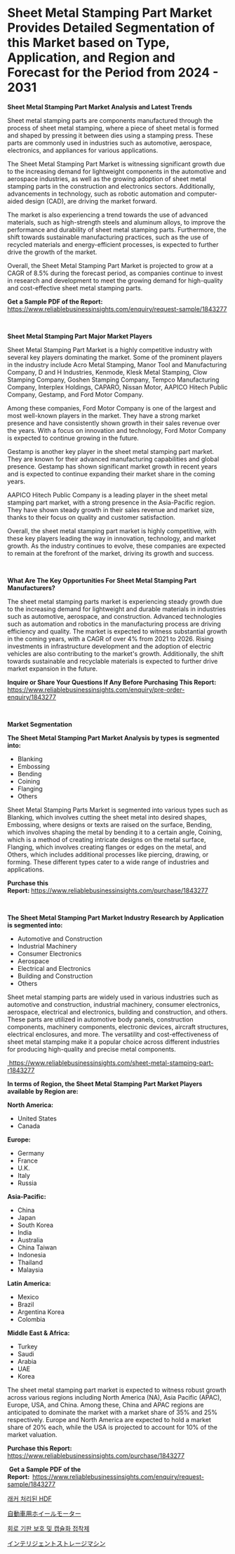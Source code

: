 <p><h1>Sheet Metal Stamping Part Market Provides Detailed Segmentation of this Market based on Type, Application, and Region and Forecast for the Period from 2024 - 2031</h1></p><p><strong>Sheet Metal Stamping Part Market Analysis and Latest Trends</strong></p>
<p><p>Sheet metal stamping parts are components manufactured through the process of sheet metal stamping, where a piece of sheet metal is formed and shaped by pressing it between dies using a stamping press. These parts are commonly used in industries such as automotive, aerospace, electronics, and appliances for various applications.</p><p>The Sheet Metal Stamping Part Market is witnessing significant growth due to the increasing demand for lightweight components in the automotive and aerospace industries, as well as the growing adoption of sheet metal stamping parts in the construction and electronics sectors. Additionally, advancements in technology, such as robotic automation and computer-aided design (CAD), are driving the market forward.</p><p>The market is also experiencing a trend towards the use of advanced materials, such as high-strength steels and aluminum alloys, to improve the performance and durability of sheet metal stamping parts. Furthermore, the shift towards sustainable manufacturing practices, such as the use of recycled materials and energy-efficient processes, is expected to further drive the growth of the market.</p><p>Overall, the Sheet Metal Stamping Part Market is projected to grow at a CAGR of 8.5% during the forecast period, as companies continue to invest in research and development to meet the growing demand for high-quality and cost-effective sheet metal stamping parts.</p></p>
<p><strong>Get a Sample PDF of the Report:&nbsp;</strong> <a href="https://www.reliablebusinessinsights.com/enquiry/request-sample/1843277">https://www.reliablebusinessinsights.com/enquiry/request-sample/1843277</a></p>
<p>&nbsp;</p>
<p><strong>Sheet Metal Stamping Part Major Market Players</strong></p>
<p><p>Sheet Metal Stamping Part Market is a highly competitive industry with several key players dominating the market. Some of the prominent players in the industry include Acro Metal Stamping, Manor Tool and Manufacturing Company, D and H Industries, Kenmode, Klesk Metal Stamping, Clow Stamping Company, Goshen Stamping Company, Tempco Manufacturing Company, Interplex Holdings, CAPARO, Nissan Motor, AAPICO Hitech Public Company, Gestamp, and Ford Motor Company.</p><p>Among these companies, Ford Motor Company is one of the largest and most well-known players in the market. They have a strong market presence and have consistently shown growth in their sales revenue over the years. With a focus on innovation and technology, Ford Motor Company is expected to continue growing in the future.</p><p>Gestamp is another key player in the sheet metal stamping part market. They are known for their advanced manufacturing capabilities and global presence. Gestamp has shown significant market growth in recent years and is expected to continue expanding their market share in the coming years.</p><p>AAPICO Hitech Public Company is a leading player in the sheet metal stamping part market, with a strong presence in the Asia-Pacific region. They have shown steady growth in their sales revenue and market size, thanks to their focus on quality and customer satisfaction.</p><p>Overall, the sheet metal stamping part market is highly competitive, with these key players leading the way in innovation, technology, and market growth. As the industry continues to evolve, these companies are expected to remain at the forefront of the market, driving its growth and success.</p></p>
<p>&nbsp;</p>
<p><strong>What Are The Key Opportunities For Sheet Metal Stamping Part Manufacturers?</strong></p>
<p><p>The sheet metal stamping parts market is experiencing steady growth due to the increasing demand for lightweight and durable materials in industries such as automotive, aerospace, and construction. Advanced technologies such as automation and robotics in the manufacturing process are driving efficiency and quality. The market is expected to witness substantial growth in the coming years, with a CAGR of over 4% from 2021 to 2026. Rising investments in infrastructure development and the adoption of electric vehicles are also contributing to the market's growth. Additionally, the shift towards sustainable and recyclable materials is expected to further drive market expansion in the future.</p></p>
<p><strong>Inquire or Share Your Questions If Any Before Purchasing This Report:</strong> <a href="https://www.reliablebusinessinsights.com/enquiry/pre-order-enquiry/1843277">https://www.reliablebusinessinsights.com/enquiry/pre-order-enquiry/1843277</a></p>
<p>&nbsp;</p>
<p><strong>Market Segmentation</strong></p>
<p><strong>The Sheet Metal Stamping Part Market Analysis by types is segmented into:</strong></p>
<p><ul><li>Blanking</li><li>Embossing</li><li>Bending</li><li>Coining</li><li>Flanging</li><li>Others</li></ul></p>
<p><p>Sheet Metal Stamping Parts Market is segmented into various types such as Blanking, which involves cutting the sheet metal into desired shapes, Embossing, where designs or texts are raised on the surface, Bending, which involves shaping the metal by bending it to a certain angle, Coining, which is a method of creating intricate designs on the metal surface, Flanging, which involves creating flanges or edges on the metal, and Others, which includes additional processes like piercing, drawing, or forming. These different types cater to a wide range of industries and applications.</p></p>
<p><strong>Purchase this Report:&nbsp;</strong><a href="https://www.reliablebusinessinsights.com/purchase/1843277">https://www.reliablebusinessinsights.com/purchase/1843277</a></p>
<p>&nbsp;</p>
<p><strong>The Sheet Metal Stamping Part Market Industry Research by Application is segmented into:</strong></p>
<p><ul><li>Automotive and Construction</li><li>Industrial Machinery</li><li>Consumer Electronics</li><li>Aerospace</li><li>Electrical and Electronics</li><li>Building and Construction</li><li>Others</li></ul></p>
<p><p>Sheet metal stamping parts are widely used in various industries such as automotive and construction, industrial machinery, consumer electronics, aerospace, electrical and electronics, building and construction, and others. These parts are utilized in automotive body panels, construction components, machinery components, electronic devices, aircraft structures, electrical enclosures, and more. The versatility and cost-effectiveness of sheet metal stamping make it a popular choice across different industries for producing high-quality and precise metal components.</p></p>
<p><a href="https://www.reliablebusinessinsights.com/sheet-metal-stamping-part-r1843277">&nbsp;https://www.reliablebusinessinsights.com/sheet-metal-stamping-part-r1843277</a></p>
<p><strong>In terms of Region, the Sheet Metal Stamping Part Market Players available by Region are:</strong></p>
<p>
    <p> <strong> North America: </strong>
        <ul>
            <li>United States</li>
            <li>Canada</li>
        </ul>
        </p> 
    <p> <strong> Europe: </strong>
        <ul>
            <li>Germany</li>
            <li>France</li>
            <li>U.K.</li>
            <li>Italy</li>
            <li>Russia</li>
        </ul>
        </p> 
    <p> <strong> Asia-Pacific: </strong>
        <ul>
            <li>China</li>
            <li>Japan</li>
            <li>South Korea</li>
            <li>India</li>
            <li>Australia</li>
            <li>China Taiwan</li>
            <li>Indonesia</li>
            <li>Thailand</li>
            <li>Malaysia</li>
        </ul>
        </p> 
    <p> <strong> Latin America: </strong>
        <ul>
            <li>Mexico</li>
            <li>Brazil</li>
            <li>Argentina Korea</li>
            <li>Colombia</li>
        </ul>
        </p> 
    <p> <strong> Middle East & Africa: </strong>
        <ul>
            <li>Turkey</li>
            <li>Saudi</li>
            <li>Arabia</li>
            <li>UAE</li>
            <li>Korea</li>
        </ul>
    </p>
    </p>
<p><p>The sheet metal stamping part market is expected to witness robust growth across various regions including North America (NA), Asia Pacific (APAC), Europe, USA, and China. Among these, China and APAC regions are anticipated to dominate the market with a market share of 35% and 25% respectively. Europe and North America are expected to hold a market share of 20% each, while the USA is projected to account for 10% of the market valuation.</p></p>
<p><strong>Purchase this Report: </strong><a href="https://www.reliablebusinessinsights.com/purchase/1843277">https://www.reliablebusinessinsights.com/purchase/1843277</a></p>
<p>&nbsp;<strong>Get a Sample PDF of the Report:&nbsp;&nbsp;</strong><a href="https://www.reliablebusinessinsights.com/enquiry/request-sample/1843277">https://www.reliablebusinessinsights.com/enquiry/request-sample/1843277</a></p>
<p><strong></strong></p>
<p><p><a href="https://medium.com/@caseysheehand5/%EB%9D%BC%EC%B9%B4-hdf-%EC%8B%9C%EC%9E%A5-%EA%B7%9C%EB%AA%A8-%EC%8B%9C%EC%9E%A5-%EC%84%B8%EB%B6%84%ED%99%94-%EC%8B%9C%EC%9E%A5-%ED%8A%B8%EB%A0%8C%EB%93%9C-%EB%B0%8F-%EC%84%B1%EC%9E%A5-%EB%B6%84%EC%84%9D-%EC%98%88%EC%B8%A1%EC%9D%80-2031%EB%85%84%EA%B9%8C%EC%A7%80-%EC%A7%80%EC%86%8D%EB%90%A9%EB%8B%88%EB%8B%A4-03f1a150968d">래커 처리된 HDF</a></p><p><a href="https://medium.com/@bobbieratke2023/%E8%87%AA%E5%8B%95%E8%BB%8A%E3%83%9B%E3%82%A4%E3%83%BC%E3%83%AB%E3%83%A2%E3%83%BC%E3%82%BF%E3%83%BC%E3%83%9E%E3%83%BC%E3%82%B1%E3%83%83%E3%83%88%E3%81%AE%E5%8B%95%E5%90%91%E3%81%A8%E6%88%90%E9%95%B7%E8%A6%81%E5%9B%A0%E3%82%92%E5%88%86%E6%9E%90%E3%81%97-2024%E5%B9%B4%E3%81%8B%E3%82%892031%E5%B9%B4%E3%81%BE%E3%81%A7%E3%81%AE%E4%BA%88%E6%B8%AC%E3%82%92%E8%A1%8C%E3%81%84%E3%81%BE%E3%81%99-ff10f1be1ec4">自動車用ホイールモーター</a></p><p><a href="https://medium.com/@caseysheehand5/%ED%9A%8C%EB%A1%9C-%EB%B3%B4%EB%93%9C-%EB%B3%B4%ED%98%B8-%EB%B0%8F-%EC%BA%A1%EC%8A%90%ED%99%94-%EC%A0%91%EC%B0%A9%EC%A0%9C-%EC%8B%9C%EC%9E%A5-%EC%A1%B0%EC%82%AC-%EB%B0%8F-%EC%82%B0%EC%97%85-%EB%B0%9C%EC%A0%84-%EB%B0%8F-2031%EB%85%84%EA%B9%8C%EC%A7%80%EC%9D%98-%EC%98%88%EC%B8%A1-b5a7ee404580">회로 기판 보호 및 캡슐화 접착제</a></p><p><a href="https://medium.com/@bobbieratke2023/%E3%82%A4%E3%83%B3%E3%83%86%E3%83%AA%E3%82%B8%E3%82%A7%E3%83%B3%E3%83%88%E3%82%B9%E3%83%88%E3%83%AC%E3%83%BC%E3%82%B8%E3%83%9E%E3%82%B7%E3%83%B3%E5%B8%82%E5%A0%B4%E3%81%AB%E6%B7%B1%E3%81%8F%E6%BD%9C%E5%85%A5-%E3%83%88%E3%83%AC%E3%83%B3%E3%83%89-%E5%B8%82%E5%A0%B4%E3%82%BB%E3%82%B0%E3%83%A1%E3%83%B3%E3%83%86%E3%83%BC%E3%82%B7%E3%83%A7%E3%83%B3-%E7%AB%B6%E4%BA%89%E5%88%86%E6%9E%90-fb8b36244bb1">インテリジェントストレージマシン</a></p></p>